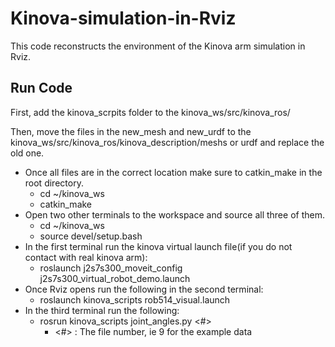# Kinova-simulation-in-Rviz

This code reconstructs the environment of the Kinova arm simulation in Rviz.  

## Run Code

First, add the kinova_scrpits folder to the kinova_ws/src/kinova_ros/

Then, move the files in the new_mesh and new_urdf to the kinova_ws/src/kinova_ros/kinova_description/meshs or urdf and replace the old one. 


* Once all files are in the correct location make sure to catkin_make in the root directory.
	* cd ~/kinova_ws
	* catkin_make
* Open two other terminals to the workspace and source all three of them.
	* cd ~/kinova_ws
	* source devel/setup.bash
* In the first terminal run the kinova virtual launch file(if you do not contact with real kinova arm):
	* roslaunch j2s7s300_moveit_config j2s7s300_virtual_robot_demo.launch
* Once Rviz opens run the following in the second terminal:
	* roslaunch kinova_scripts rob514_visual.launch
*	In the third terminal run the following:
	* rosrun kinova_scripts joint_angles.py <#>
		* <#> : The file number, ie 9 for the example data

 

